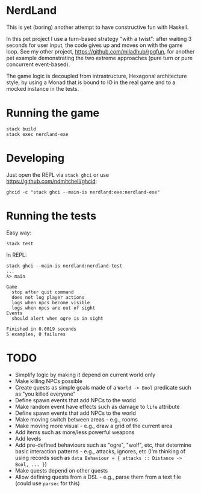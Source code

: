 # NerdLand

This is yet (boring) another attempt to have constructive fun with Haskell.

In this pet project I use a turn-based strategy "with a twist": after waiting 3 seconds for user input, the code gives up and moves on with the game loop. See my other project, <https://github.com/miladhub/rpgfun>, for another pet example demonstrating the two extreme approaches (pure turn or pure concurrent event-based).

The game logic is decoupled from intrastructure, Hexagonal architecture style, by using a Monad that is bound to IO in the real game and to a mocked instance in the tests.

# Running the game

    stack build
    stack exec nerdland-exe

# Developing

  Just open the REPL via `stack ghci` or use <https://github.com/ndmitchell/ghcid>:

    ghcid -c "stack ghci --main-is nerdland:exe:nerdland-exe"

# Running the tests

  Easy way:
  
    stack test

  In REPL:

    stack ghci --main-is nerdland:nerdland-test
    ...
    λ> main

    Game
      stop after quit command
      does not log player actions
      logs when npcs become visible
      logs when npcs are out of sight
    Events
      should alert when ogre is in sight

    Finished in 0.0019 seconds
    5 examples, 0 failures

# TODO

* Simplify logic by making it depend on current world only
* Make killing NPCs possible
* Create quests as simple goals made of a `World -> Bool` predicate such as "you killed everyone"
* Define spawn events that add NPCs to the world
* Make random event have effects such as damage to `life` attribute
* Define spawn events that add NPCs to the world
* Make moving switch between areas - e.g., rooms
* Make moving more visual - e.g., draw a grid of the current area
* Add items such as more/less powerful weapons
* Add levels
* Add pre-defined behaviours such as "ogre", "wolf", etc, that determine basic interaction patterns - e.g., attacks, ignores, etc (I'm thinking of using records such as `data Behaviour = { attacks :: Distance -> Bool, ... }`)
* Make quests depend on other quests
* Allow defining quests from a DSL - e.g., parse them from a text file (could use `parsec` for this)
